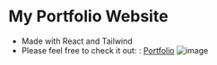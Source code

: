 # My Portfolio Website
- Made with React and Tailwind 
- Please feel free to check it out: : [Portfolio](https://davidb-portfolio.netlify.app/)
![image](https://user-images.githubusercontent.com/57589214/200188276-95bf24f1-e528-4cbe-83c1-20b12f11cf31.png)
